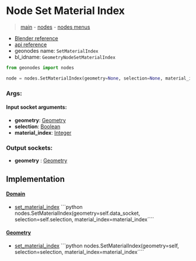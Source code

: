# Node Set Material Index

> [main](../structure.md) - [nodes](nodes.md) - [nodes menus](nodes_menus.md)

- [Blender reference](https://docs.blender.org/manual/en/latest/modeling/geometry_nodes/material/set_material_index.html)
- [api reference](https://docs.blender.org/api/current/bpy.types.GeometryNodeSetMaterialIndex.html)
- geonodes name: `SetMaterialIndex`
- bl_idname: `GeometryNodeSetMaterialIndex`

```python
from geonodes import nodes

node = nodes.SetMaterialIndex(geometry=None, selection=None, material_index=None)
```

### Args:

#### Input socket arguments:

- **geometry**: [Geometry](Geometry.md)
- **selection**: [Boolean](Boolean.md)
- **material_index**: [Integer](Integer.md)

### Output sockets:

- **geometry** : [Geometry](Geometry.md)

## Implementation

#### [Domain](Domain.md)

 - [set_material_index](Domain.md#set_material_index) ```python nodes.SetMaterialIndex(geometry=self.data_socket, selection=self.selection, material_index=material_index````
#### [Geometry](Geometry.md)

 - [set_material_index](Geometry.md#set_material_index) ```python nodes.SetMaterialIndex(geometry=self, selection=selection, material_index=material_index````
